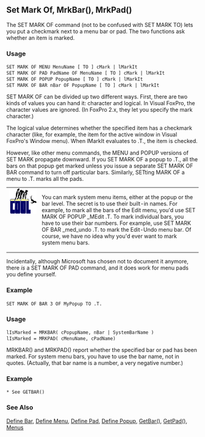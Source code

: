## Set Mark Of, MrkBar(), MrkPad()

The SET MARK OF command (not to be confused with SET MARK TO) lets you put a checkmark next to a menu bar or pad. The two functions ask whether an item is marked.

### Usage

```foxpro
SET MARK OF MENU MenuName [ TO ] cMark | lMarkIt
SET MARK OF PAD PadName OF MenuName [ TO ] cMark | lMarkIt
SET MARK OF POPUP PopupName [ TO ] cMark | lMarkIt
SET MARK OF BAR nBar OF PopupName [ TO ] cMark | lMarkIt
```

SET MARK OF can be divided up two different ways. First, there are two kinds of values you can hand it: character and logical. In Visual FoxPro, the character values are ignored. (In FoxPro 2.x, they let you specify the mark character.)

The logical value determines whether the specified item has a checkmark character (like, for example, the item for the active window in Visual FoxPro's Window menu). When lMarkIt evaluates to .T., the item is checked.

However, like other menu commands, the MENU and POPUP versions of SET MARK propagate downward. If you SET MARK OF a popup to .T., all the bars on that popup get marked unless you issue a separate SET MARK OF BAR command to turn off particular bars. Similarly, SETting MARK OF a menu to .T. marks all the pads.

<table border=0 cellspacing=0 cellpadding=0 width=100%>
<tr>
  <td width=17% valign=top>
<img width=114 height=67 src="cool.gif"></p>
  </td>
  <td width=83%>
  <p>You can mark system menu items, either at the popup or the bar level. The secret is to use their built-in names. For example, to mark all the bars of the Edit menu, you'd use SET MARK OF POPUP _MEdit .T. To mark individual bars, you have to use their bar numbers. For example, use SET MARK OF BAR _med_undo .T. to mark the Edit-Undo menu bar. Of course, we have no idea why you'd ever want to mark system menu bars.</p>
  </td>
 </tr>
</table>

Incidentally, although Microsoft has chosen not to document it anymore, there *is* a SET MARK OF PAD command, and it does work for menu pads you define yourself.

### Example

```foxpro
SET MARK OF BAR 3 OF MyPopup TO .T.
```
### Usage

```foxpro
lIsMarked = MRKBAR( cPopupName, nBar | SystemBarName )
lIsMarked = MRKPAD( cMenuName, cPadName)
```

MRKBAR() and MRKPAD() report whether the specified bar or pad has been marked. For system menu bars, you have to use the bar name, not in quotes. (Actually, that bar name is a number, a very negative number.)

### Example

```foxpro
* See GETBAR()
```
### See Also

[Define Bar](s4g098.md), [Define Menu](s4g098.md), [Define Pad](s4g098.md), [Define Popup](s4g098.md), [GetBar()](s4g643.md), [GetPad()](s4g643.md), [Menus](s4g304.md)
